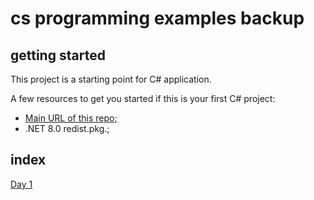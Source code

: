 # cs programming examples backup

## getting started
This project is a starting point for C# application.

A few resources to get you started if this is your first C# project:
- [Main URL of this repo;](https://github.com/HotoRas/cs-programming)
- .NET 8.0 redist.pkg.;

## index
[Day 1](./hello_world/)